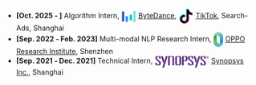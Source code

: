 - **[Oct. 2025 ‑ ]** Algorithm Intern, <img src="assets/img/bytedance-color.png" style="height: 30px; vertical-align: middle; margin: 0 0px;"/> <a href="https://www.bytedance.com/en">ByteDance</a>, <img src="assets/img/tiktok-logo.png" style="height: 30px; vertical-align: middle; margin: 0 0px;"/> <a href="http://www.tiktok.com/business/">TikTok</a>, Search-Ads, Shanghai
- **[Sep. 2022 ‑ Feb. 2023]** Multi-modal NLP Research Intern, <img src="assets/img/logo_oppo.png" style="height: 30px; vertical-align: middle; margin: 0 0px;"/> <a href="https://www.oppo.com/en/proposal-2022/">OPPO Research Institute</a>, Shenzhen
- **[Sep. 2021 ‑ Dec. 2021]** Technical Intern, <img src="assets/img/logo_synopsys.png" style="height: 25px; vertical-align: middle; margin: 0;"/> <a href="https://www.synopsys.com/">Synopsys Inc.</a>, Shanghai